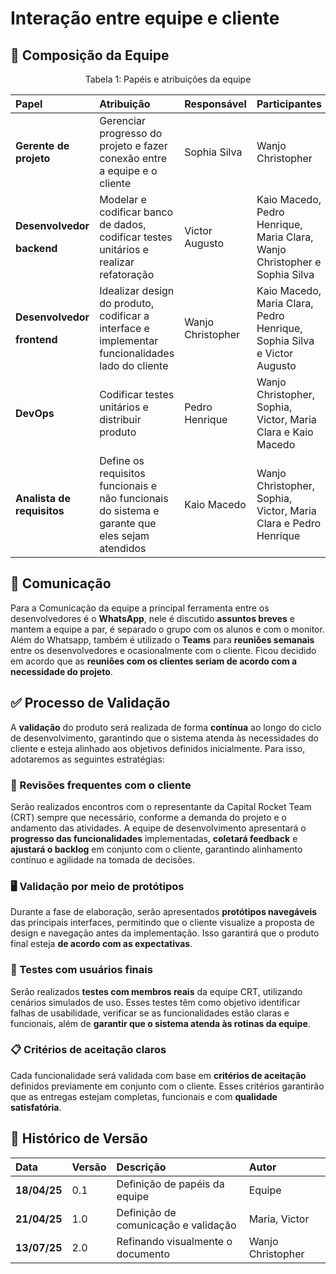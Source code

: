 # Interação entre equipe e cliente
## 👥 Composição da Equipe

<div align="center">
<p>Tabela 1: Papéis e atribuições da equipe</p>
</div>

|**Papel**|**Atribuição**|**Responsável**|**Participantes**|
| :- | :- | :- | :- |
|**Gerente de projeto**|Gerenciar progresso do projeto e fazer conexão entre a equipe e o cliente|Sophia Silva|Wanjo Christopher| 
|<p>**Desenvolvedor** </p><p>**backend**</p>|Modelar e codificar banco de dados, codificar testes unitários e realizar refatoração|Victor Augusto|Kaio Macedo, Pedro Henrique, Maria Clara, Wanjo Christopher e Sophia Silva |
|<p>**Desenvolvedor** </p><p>**frontend**</p>|Idealizar design do produto, codificar a interface e implementar funcionalidades lado do cliente|Wanjo Christopher|Kaio Macedo, Maria Clara, Pedro Henrique, Sophia Silva e Victor Augusto |
|**DevOps**|Codificar testes unitários e distribuir produto|Pedro Henrique|Wanjo Christopher, Sophia, Victor, Maria Clara e Kaio Macedo|
|**Analista de requisitos**|Define os requisitos funcionais e não funcionais do sistema e garante que eles sejam atendidos | Kaio Macedo |Wanjo Christopher, Sophia, Victor, Maria Clara e Pedro Henrique|

## 💬 Comunicação

Para a Comunicação da equipe a principal ferramenta entre os desenvolvedores é o **WhatsApp**, nele é discutido **assuntos breves** e mantem a equipe a par, é separado o grupo com os alunos e com o monitor. Além do Whatsapp, também é utilizado o **Teams** para **reuniões semanais** entre os desenvolvedores e ocasionalmente com o cliente. Ficou decidido em acordo que as **reuniões com os clientes seriam de acordo com a necessidade do projeto**.

## ✅ Processo de Validação

A **validação** do produto será realizada de forma **contínua** ao longo do ciclo de desenvolvimento, garantindo que o sistema atenda às necessidades do cliente e esteja alinhado aos objetivos definidos inicialmente. Para isso, adotaremos as seguintes estratégias:

### 🔄 Revisões frequentes com o cliente
Serão realizados encontros com o representante da Capital Rocket Team (CRT) sempre que necessário, conforme a demanda do projeto e o andamento das atividades. A equipe de desenvolvimento apresentará o **progresso das funcionalidades** implementadas, **coletará feedback** e **ajustará o backlog** em conjunto com o cliente, garantindo alinhamento contínuo e agilidade na tomada de decisões.

### 🖥️ Validação por meio de protótipos
Durante a fase de elaboração, serão apresentados **protótipos navegáveis** das principais interfaces, permitindo que o cliente visualize a proposta de design e navegação antes da implementação. Isso garantirá que o produto final esteja **de acordo com as expectativas**.

### 👤 Testes com usuários finais
Serão realizados **testes com membros reais** da equipe CRT, utilizando cenários simulados de uso. Esses testes têm como objetivo identificar falhas de usabilidade, verificar se as funcionalidades estão claras e funcionais, além de **garantir que o sistema atenda às rotinas da equipe**.

### 📋 Critérios de aceitação claros
Cada funcionalidade será validada com base em **critérios de aceitação** definidos previamente em conjunto com o cliente. Esses critérios garantirão que as entregas estejam completas, funcionais e com **qualidade satisfatória**.

## 📜 Histórico de Versão 
|**Data**|**Versão** |**Descrição** |**Autor**|
| :- | :- | :- | :- |
|**18/04/25**|0.1|Definição de papéis da equipe |Equipe |
|**21/04/25**|1.0|Definição de comunicação e validação|Maria, Victor|
|**13/07/25**|2.0|Refinando visualmente o documento|Wanjo Christopher|
